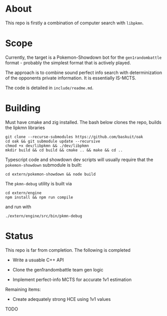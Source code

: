 # About

This repo is firstly a combination of computer search with `libpkmn`.

# Scope

Currently, the target is a Pokemon-Showdown bot for the `gen1randombattle` format - probably the simplest format that is actively played.

The approach is to combine sound perfect info search with determinization of the opponents private information. It is essentially IS-MCTS.

The code is detailed in `include/readme.md`.

# Building

Must have cmake and zig installed. The bash below clones the repo, builds the lipkmn libraries

```
git clone --recurse-submodules https://github.com/baskuit/oak
cd oak && git submodule update --recursive
chmod +x dev/libpkmn && ./dev/libpkmn
mkdir build && cd build && cmake .. && make && cd ..
```

Typescript code and showdown dev scripts will usually require that the `pokemon-showdown` submodule is built:

```
cd extern/pokemon-showdown && node build
```

The `pkmn-debug` utility is built via
```
cd extern/engine
npm install && npm run compile
```
and run with 
```
./extern/engine/src/bin/pkmn-debug
```

# Status

This repo is far from completion. The following is completed

* Write a usuable C++ API

* Clone the gen1randombattle team gen logic

* Implement perfect-info MCTS for accurate 1v1 estimation

Remaining items:

* Create adequately strong HCE using 1v1 values

TODO
